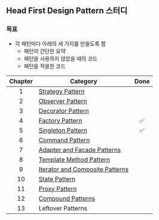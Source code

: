 ## Head First Design Pattern 스터디

### 목표
* 각 패턴마다 아래의 세 가지를 만들도록 함
  - 패턴의 간단한 요약
  - 패턴을 사용하지 않았을 때의 코드
  - 패턴을 적용한 코드

| Chapter 	| Category                                                              	| Done             |
|:-------:	|------------------------------------------------------------------------	|:---------------: |
|    1    	| [Strategy Pattern](01-Strategy-Pattern)                                 |                  |
|    2    	| [Observer Pattern](02-Observer-Pattern)                                 |                  |
|    3    	| [Decorator Pattern](03-Decorator-Pattern)                               |                  |
|    4    	| [Factory Pattern](04-Factory-Pattern)                                   |:white_check_mark:|
|    5    	| [Singleton Pattern](05-Singleton-Pattern)                               |:white_check_mark:|
|    6    	| [Command Pattern](06-Command-Pattern)                                   |                  |
|    7    	| [Adapter and Facade Patterns](07-Adapter-and-Facade-Patterns)           |                  |
|    8    	| [Template Method Pattern](08-Template-Method-Pattern)                   |                  |
|    9    	| [Iterator and Composite Patterns](09-Iterator-and-Composite-Patterns)   |                  |
|    10   	| [State Pattern](10-State-Pattern)                                       |                  |
|    11   	| [Proxy Pattern](11-Proxy-Pattern)                                       |                  |
|    12   	| [Compound Patterns](12-Compound-Patterns)                               |                  |
|    13   	| Leftover Patterns                                                       |                  |
